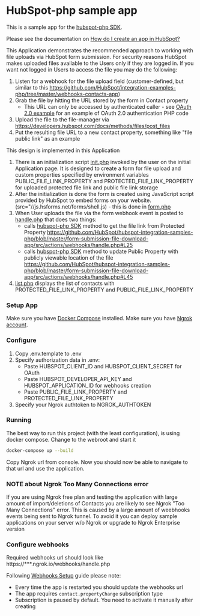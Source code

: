 # HubSpot-php sample app

This is a sample app for the [hubspot-php SDK](https://github.com/hubspot/hubspot-php).

Please see the documentation on [How do I create an app in HubSpot?](https://developers.hubspot.com/docs/faq/how-do-i-create-an-app-in-hubspot)

This Application demonstrates the recommended approach to working with file uploads via HubSpot form submission. For security reasons HubSpot makes uploaded files available to the Users only if they are logged in. If you want not logged in Users to access the file you may do the following:

1. Listen for a webhook for the file upload field (customer-defined, but similar to this https://github.com/HubSpot/integration-examples-php/tree/master/webhooks-contacts-app)
2. Grab the file by hitting the URL stored by the form in Contact property
   - This URL can only be accessed by authenticated caller - see [OAuth 2.0 example](https://github.com/HubSpot/integration-examples-php/tree/master/oauth2-app) for an example of OAuth 2.0 authentication PHP code
3. Upload the file to the file-manager via https://developers.hubspot.com/docs/methods/files/post_files
4. Put the resulting file URL to a new contact property, something like "file public link" as an example

This design is implemented in this Application

1. There is an initialization script [init.php](https://github.com/HubSpot/integration-examples-php/tree/master/form-submission-file-download-app/src/actions/forms/init.php) invoked by the user on the initial Application page. It is designed to create a form for file upload and custom properties specified by environment variables PUBLIC_FILE_LINK_PROPERTY and PROTECTED_FILE_LINK_PROPERTY for uploaded protected file link and public file link storage
2. After the initialization is done the form is created using JavaScript script provided by HubSpot to embed forms on your website. (src="//js.hsforms.net/forms/shell.js) - this is done in [form.php](https://github.com/HubSpot/integration-examples-php/tree/master/form-submission-file-download-app/src/views/forms/form.php)
3. When User uploads the file via the form webhook event is posted to [handle.php](https://github.com/HubSpot/integration-examples-php/tree/master/form-submission-file-download-app/src/actions/webhooks/handle.php) that does two things:
   - calls [hubspot-php SDK](https://github.com/hubspot/hubspot-php) method to get the file link from Protected Property https://github.com/HubSpot/hubspot-integration-samples-php/blob/master/form-submission-file-download-app/src/actions/webhooks/handle.php#L25
   - calls [hubspot-php SDK](https://github.com/hubspot/hubspot-php) method to update Public Property with publicly viewable location of the file https://github.com/HubSpot/hubspot-integration-samples-php/blob/master/form-submission-file-download-app/src/actions/webhooks/handle.php#L45
4. [list.php](https://github.com/HubSpot/hubspot-integration-samples-php/blob/master/form-submission-file-download-app/src/views/contacts/list.php) displays the list of contacts with PROTECTED_FILE_LINK_PROPERTY and PUBLIC_FILE_LINK_PROPERTY

### Setup App

Make sure you have [Docker Compose](https://docs.docker.com/compose/) installed.
Make sure you have [Ngrok account](https://ngrok.com/).

### Configure

1. Copy .env.template to .env
2. Specify authorization data in .env:
   - Paste HUBSPOT_CLIENT_ID and HUBSPOT_CLIENT_SECRET for OAuth
   - Paste HUBSPOT_DEVELOPER_API_KEY and HUBSPOT_APPLICATION_ID for webhooks creation
   - Paste PUBLIC_FILE_LINK_PROPERTY and PROTECTED_FILE_LINK_PROPERTY
3. Specify your Ngrok authtoken to NGROK_AUTHTOKEN  

### Running

The best way to run this project (with the least configuration), is using docker compose. Change to the webroot and start it

```bash
docker-compose up --build
```

Copy Ngrok url from console. Now you should now be able to navigate to that url and use the application.

### NOTE about Ngrok Too Many Connections error

If you are using Ngrok free plan and testing the application with large amount of import/deletions of Contacts you are likely to see Ngrok "Too Many Connections" error.
This is caused by a large amount of weebhooks events being sent to Ngrok tunnel. To avoid it you can deploy sample applications on your server w/o Ngrok or upgrade to Ngrok Enterprise version

### Configure webhooks

Required webhooks url should look like https://***.ngrok.io/webhooks/handle.php

Following [Webhooks Setup](https://developers.hubspot.com/docs/methods/webhooks/webhooks-overview) guide please note:

- Every time the app is restarted you should update the webhooks url
- The app requires `contact.propertyChange` subscription type
- Subscription is paused by default. You need to activate it manually after creating
